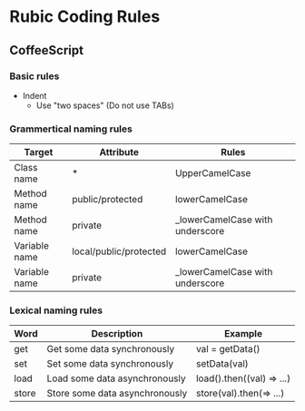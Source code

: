 # Rubic Coding Rules
## CoffeeScript
### Basic rules
* Indent
  * Use "two spaces" (Do not use TABs)

### Grammertical naming rules
|Target       |Attribute             |Rules                           |
|-------------|----------------------|--------------------------------|
|Class name   |\*                    |UpperCamelCase                  |
|Method name  |public/protected      |lowerCamelCase                  |
|Method name  |private               |\_lowerCamelCase with underscore|
|Variable name|local/public/protected|lowerCamelCase                  |
|Variable name|private               |\_lowerCamelCase with underscore|

### Lexical naming rules
|Word  |Description                    |Example                  |
|------|-------------------------------|-------------------------|
|get   |Get some data synchronously    |val = getData()          |
|set   |Set some data synchronously    |setData(val)             |
|load  |Load some data asynchronously  |load().then((val) => ...)|
|store |Store some data asynchronously |store(val).then(=> ...)  |

